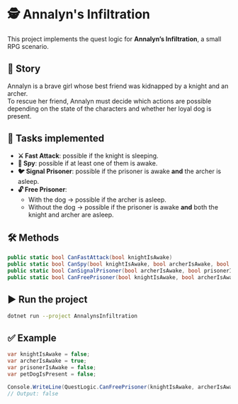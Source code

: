 # 🕵️ Annalyn's Infiltration

This project implements the quest logic for **Annalyn’s Infiltration**, a small RPG scenario.

## 📖 Story
Annalyn is a brave girl whose best friend was kidnapped by a knight and an archer.  
To rescue her friend, Annalyn must decide which actions are possible depending on the state of the characters and whether her loyal dog is present.  

## 🎯 Tasks implemented
- **⚔️ Fast Attack**: possible if the knight is sleeping.  
- **👀 Spy**: possible if at least one of them is awake.  
- **🐦 Signal Prisoner**: possible if the prisoner is awake **and** the archer is asleep.  
- **🔓 Free Prisoner**:  
  - With the dog → possible if the archer is asleep.  
  - Without the dog → possible if the prisoner is awake **and** both the knight and archer are asleep.  

## 🛠 Methods
```csharp
public static bool CanFastAttack(bool knightIsAwake)
public static bool CanSpy(bool knightIsAwake, bool archerIsAwake, bool prisonerIsAwake)
public static bool CanSignalPrisoner(bool archerIsAwake, bool prisonerIsAwake)
public static bool CanFreePrisoner(bool knightIsAwake, bool archerIsAwake, bool prisonerIsAwake, bool petDogIsPresent)
```

## ▶️ Run the project
```bash
dotnet run --project AnnalynsInfiltration
```

## ✅ Example
```csharp
var knightIsAwake = false;
var archerIsAwake = true;
var prisonerIsAwake = false;
var petDogIsPresent = false;

Console.WriteLine(QuestLogic.CanFreePrisoner(knightIsAwake, archerIsAwake, prisonerIsAwake, petDogIsPresent));
// Output: false
```
